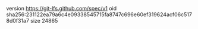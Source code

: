 version https://git-lfs.github.com/spec/v1
oid sha256:231122ea79a6c4e09338545715fa8747c696e60ef319624acf06c5178d0f31a7
size 24865
